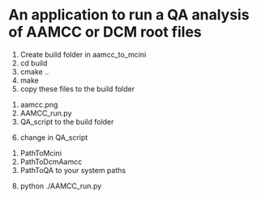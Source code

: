 # An application to run a QA analysis of AAMCC or DCM root files

1. Create build folder in aamcc_to_mcini
2. cd build
3. cmake ..
4. make
5. copy these files to the build folder
  1) aamcc.png
  2) AAMCC_run.py
  3) QA_script
  to the build folder
6. change in QA_script
  1) PathToMcini
  2) PathToDcmAamcc
  3) PathToQA
  to your system paths 
8. python ./AAMCC_run.py
